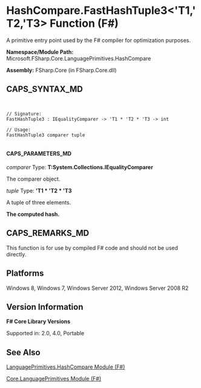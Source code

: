 # HashCompare.FastHashTuple3<'T1,'T2,'T3> Function (F#)

A primitive entry point used by the F# compiler for optimization purposes.

**Namespace/Module Path:** Microsoft.FSharp.Core.LanguagePrimitives.HashCompare

**Assembly:** FSharp.Core (in FSharp.Core.dll)


## CAPS_SYNTAX_MD



```


// Signature:
FastHashTuple3 : IEqualityComparer -> 'T1 * 'T2 * 'T3 -> int

// Usage:
FastHashTuple3 comparer tuple


```



#### CAPS_PARAMETERS_MD
*comparer*
Type: **T:System.Collections.IEqualityComparer**


The comparer object.


*tuple*
Type: **'T1 &#42; 'T2 &#42; 'T3**


A tuple of three elements.



**The computed hash.**
## CAPS_REMARKS_MD
This function is for use by compiled F# code and should not be used directly.


## Platforms
Windows 8, Windows 7, Windows Server 2012, Windows Server 2008 R2


## Version Information
**F# Core Library Versions**

Supported in: 2.0, 4.0, Portable




## See Also
[LanguagePrimitives.HashCompare Module &#40;F&#35;&#41;](LanguagePrimitives.HashCompare+Module+%28F%23%29.md)

[Core.LanguagePrimitives Module &#40;F&#35;&#41;](Core.LanguagePrimitives+Module+%28F%23%29.md)

